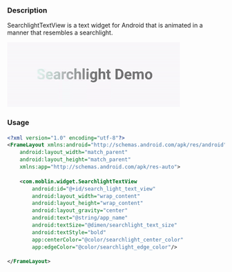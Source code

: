 ### Description
SearchlightTextView is a text widget for Android that is animated in a manner that resembles a searchlight.

<img src="https://github.com/bmax-moblin/Searchlight/blob/master/demo.gif">

### Usage
```xml
<?xml version="1.0" encoding="utf-8"?>
<FrameLayout xmlns:android="http://schemas.android.com/apk/res/android"
    android:layout_width="match_parent"
    android:layout_height="match_parent"
    xmlns:app="http://schemas.android.com/apk/res-auto">

    <com.moblin.widget.SearchlightTextView
        android:id="@+id/search_light_text_view"
        android:layout_width="wrap_content"
        android:layout_height="wrap_content"
        android:layout_gravity="center"
        android:text="@string/app_name"
        android:textSize="@dimen/searchlight_text_size"
        android:textStyle="bold"
        app:centerColor="@color/searchlight_center_color"
        app:edgeColor="@color/searchlight_edge_color"/>

</FrameLayout>
```

